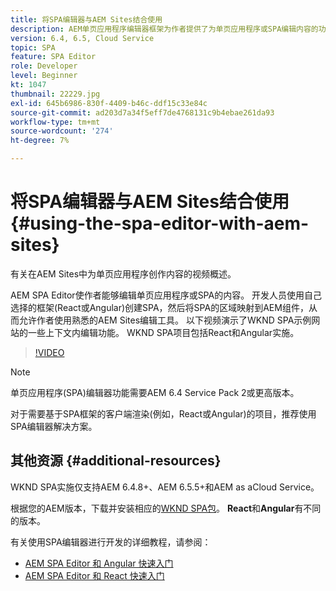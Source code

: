 ```yaml
---
title: 将SPA编辑器与AEM Sites结合使用
description: AEM单页应用程序编辑器框架为作者提供了为单页应用程序或SPA编辑内容的功能。 使用React或Angular框架的开发人员创建一个SPA，然后将SPA的区域映射到AEM组件，从而使作者能够使用熟悉的AEM Sites编辑工具。
version: 6.4, 6.5, Cloud Service
topic: SPA
feature: SPA Editor
role: Developer
level: Beginner
kt: 1047
thumbnail: 22229.jpg
exl-id: 645b6986-830f-4409-b46c-ddf15c33e84c
source-git-commit: ad203d7a34f5eff7de4768131c9b4ebae261da93
workflow-type: tm+mt
source-wordcount: '274'
ht-degree: 7%

---
```


# 将SPA编辑器与AEM Sites结合使用 {#using-the-spa-editor-with-aem-sites}

有关在AEM Sites中为单页应用程序创作内容的视频概述。

AEM SPA Editor使作者能够编辑单页应用程序或SPA的内容。 开发人员使用自己选择的框架(React或Angular)创建SPA，然后将SPA的区域映射到AEM组件，从而允许作者使用熟悉的AEM Sites编辑工具。 以下视频演示了WKND SPA示例网站的一些上下文内编辑功能。 WKND SPA项目包括React和Angular实施。

>[!VIDEO](https://video.tv.adobe.com/v/22229?quality=12&learn=on)

>[!NOTE]
>
> 单页应用程序(SPA)编辑器功能需要AEM 6.4 Service Pack 2或更高版本。
>
> 对于需要基于SPA框架的客户端渲染(例如，React或Angular)的项目，推荐使用SPA编辑器解决方案。

## 其他资源 {#additional-resources}

WKND SPA实施仅支持AEM 6.4.8+、AEM 6.5.5+和AEM as aCloud Service。

根据您的AEM版本，下载并安装相应的[WKND SPA包](https://github.com/adobe/aem-guides-wknd-spa/releases)。 **React**&#x200B;和&#x200B;**Angular**&#x200B;有不同的版本。

有关使用SPA编辑器进行开发的详细教程，请参阅：

* [AEM SPA Editor 和 Angular 快速入门](https://experienceleague.adobe.com/docs/experience-manager-learn/getting-started-with-aem-headless/spa-editor/angular/overview.html)
* [AEM SPA Editor 和 React 快速入门](https://experienceleague.adobe.com/docs/experience-manager-learn/getting-started-with-aem-headless/spa-editor/react/overview.html)
